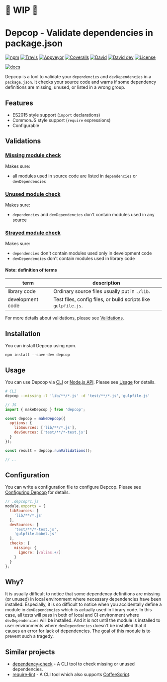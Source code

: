 # :construction: WIP :construction:

# Depcop - Validate dependencies in package.json

[![npm](https://img.shields.io/npm/v/node-depcop.svg)][npm-version]
[![Travis](https://img.shields.io/travis/ryym/node-depcop/master.svg)][travis-ci]
[![Appveyor](https://ci.appveyor.com/api/projects/status/geea51i0a86loy24/branch/master?svg=true)][appveyor]
[![Coveralls](https://img.shields.io/coveralls/ryym/node-depcop.svg)][coveralls]
[![David](https://img.shields.io/david/ryym/node-depcop.svg)][david]
[![David dev](https://img.shields.io/david/dev/ryym/node-depcop.svg)][david-dev]
[![License](http://img.shields.io/badge/license-MIT-blue.svg)](/LICENSE)

[![docs](http://img.shields.io/badge/to-docs-blue.svg)](/docs)

[npm-version]: https://www.npmjs.org/package/node-depcop
[travis-ci]: https://travis-ci.org/ryym/node-depcop
[appveyor]: https://ci.appveyor.com/project/ryym/node-depcop/branch/master
[coveralls]: https://coveralls.io/github/ryym/node-depcop?branch=master
[david]: https://david-dm.org/ryym/node-depcop
[david-dev]: https://david-dm.org/ryym/node-depcop#info=devDependencies

Depcop is a tool to validate your `dependencies` and `devDependencies` in a `package.json`.
It checks your source code and warns if some dependency definitions are missing,
unused, or listed in a wrong group.

## Features

* ES2015 style support (`import` declarations)
* CommonJS style support (`require` expressions)
* Configurable

## Validations

### [Missing module check]

Makes sure:

* all modules used in source code are listed in `dependencies` or `devDependencies`

### [Unused module check]

Makes sure:

* `dependencies` and `devDependencies` don't contain modules used in any source

### [Strayed module check]

Makes sure:

* `dependencies` don't contain modules used only in development code
* `devDependencies` don't contain modules used in library code

#### Note: definition of terms

| term | description |
| ---- | ----------- |
| library code     | Ordinary source files usually put in `./lib`. |
| development code | Test files, config files, or build scripts like `gulpfile.js`. |

For more details about validations, please see [Validations].

## Installation

You can install Depcop using npm.

```
npm install --save-dev depcop
```

## Usage

You can use Depcop via [CLI] or [Node.js API].
Please see [Usage] for details.

```sh
# CLI
depcop --missing -l 'lib/**/*.js' -d 'test/**/*.js','gulpfile.js'
```

```js
// JS
import { makeDepcop } from 'depcop';

const depcop = makeDepcop({
  options: {
    libSources: ['lib/**/*.js'],
    devSources: ['test/**/*-test.js']
  }
});

const result = depcop.runValidations();

// ..
```

## Configuration

You can write a configuration file to configure Depcop.
Please see [Configuring Depcop] for details.

```js
// .depcoprc.js
module.exports = {
  libSources: [
    'lib/**/*.js'
  ],
  devSources: [
    'test/**/*-test.js',
    'gulpfile.babel.js'
  ],
  checks: {
    missing: {
      ignore: [/alias.+/]
    }
  }
};
```

## Why?

It is usually difficult to notice that some dependency definitions are missing (or unused)
in local environment where necessary dependencies have been installed. Especially, it is
so difficult to notice when you accidentally define a module in `devDependencies` which is
actually used in library code. In this case, all tests will pass in both of local and CI environment
where `devDependencies` will be installed.
And it is not until the module is installed to user environments where
`devDependencies` doesn't be installed that it causes an error for lack of dependencies.
The goal of this module is to prevent such a tragedy.

## Similar projects

* [dependency-check] - A CLI tool to check missing or unused dependencies.
* [require-lint] - A CLI tool which also supports [CoffeeScript].

[Missing module check]: /docs/validations.md#missing-module-check
[Unused module check]: /docs/validations.md#unused-module-check
[Strayed module check]: /docs/validations.md#strayed-module-check

[Validations]: /docs/validations.md
[Usage]: /docs/usage.md
[CLI]: /docs/usage.md#command-line-interface
[Node.js API]: /docs/usage.md#nodejs-API
[Configuring Depcop]: /docs/configuration.md

[dependency-check]: https://github.com/maxogden/dependency-check
[require-lint]: https://github.com/TabDigital/require-lint
[CoffeeScript]: http://coffeescript.org/
